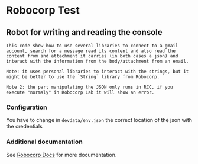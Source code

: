 # Robocorp Test
## Robot for writing and reading the console

	This code show how to use several libraries to connect to a gmail account, search for a message read its content and also read the content from and attachment it carries (in both cases a json) and interact with the information from the body/attachment from an email.
	
	Note: it uses personal libraries to interact with the strings, but it might be better to use the `String` library from Robocorp.
	
	Note 2: the part manipulating the JSON only runs in RCC, if you execute "normaly" in Robocorp Lab it will show an error.

### Configuration

You have to change in `devdata/env.json` the correct location of the json with the credentials

 
### Additional documentation
See [Robocorp Docs](https://robocorp.com/docs/) for more documentation.
